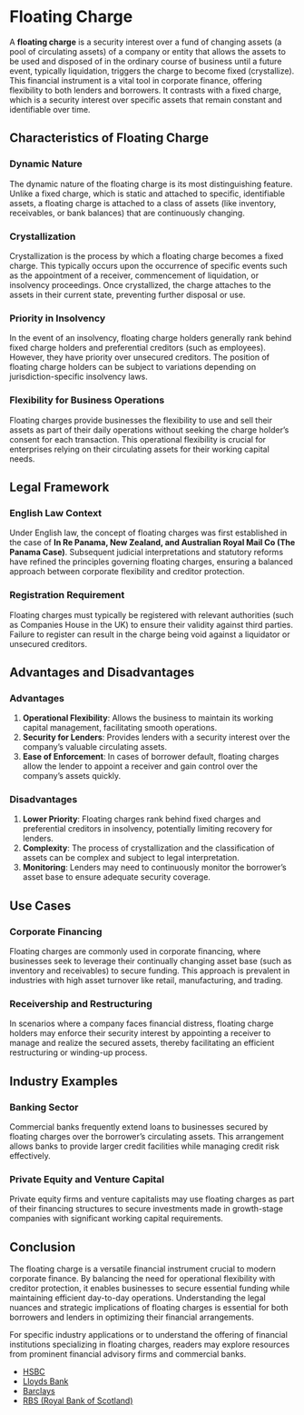 # Floating Charge

A **floating charge** is a security interest over a fund of changing assets (a pool of circulating assets) of a company or entity that allows the assets to be used and disposed of in the ordinary course of business until a future event, typically liquidation, triggers the charge to become fixed (crystallize). This financial instrument is a vital tool in corporate finance, offering flexibility to both lenders and borrowers. It contrasts with a fixed charge, which is a security interest over specific assets that remain constant and identifiable over time.

## Characteristics of Floating Charge

### Dynamic Nature
The dynamic nature of the floating charge is its most distinguishing feature. Unlike a fixed charge, which is static and attached to specific, identifiable assets, a floating charge is attached to a class of assets (like inventory, receivables, or bank balances) that are continuously changing.

### Crystallization
Crystallization is the process by which a floating charge becomes a fixed charge. This typically occurs upon the occurrence of specific events such as the appointment of a receiver, commencement of liquidation, or insolvency proceedings. Once crystallized, the charge attaches to the assets in their current state, preventing further disposal or use.

### Priority in Insolvency
In the event of an insolvency, floating charge holders generally rank behind fixed charge holders and preferential creditors (such as employees). However, they have priority over unsecured creditors. The position of floating charge holders can be subject to variations depending on jurisdiction-specific insolvency laws.

### Flexibility for Business Operations
Floating charges provide businesses the flexibility to use and sell their assets as part of their daily operations without seeking the charge holder’s consent for each transaction. This operational flexibility is crucial for enterprises relying on their circulating assets for their working capital needs.

## Legal Framework

### English Law Context
Under English law, the concept of floating charges was first established in the case of **In Re Panama, New Zealand, and Australian Royal Mail Co (The Panama Case)**. Subsequent judicial interpretations and statutory reforms have refined the principles governing floating charges, ensuring a balanced approach between corporate flexibility and creditor protection.

### Registration Requirement
Floating charges must typically be registered with relevant authorities (such as Companies House in the UK) to ensure their validity against third parties. Failure to register can result in the charge being void against a liquidator or unsecured creditors.

## Advantages and Disadvantages

### Advantages
1. **Operational Flexibility**: Allows the business to maintain its working capital management, facilitating smooth operations.
2. **Security for Lenders**: Provides lenders with a security interest over the company’s valuable circulating assets.
3. **Ease of Enforcement**: In cases of borrower default, floating charges allow the lender to appoint a receiver and gain control over the company’s assets quickly.

### Disadvantages
1. **Lower Priority**: Floating charges rank behind fixed charges and preferential creditors in insolvency, potentially limiting recovery for lenders.
2. **Complexity**: The process of crystallization and the classification of assets can be complex and subject to legal interpretation.
3. **Monitoring**: Lenders may need to continuously monitor the borrower’s asset base to ensure adequate security coverage.

## Use Cases

### Corporate Financing
Floating charges are commonly used in corporate financing, where businesses seek to leverage their continually changing asset base (such as inventory and receivables) to secure funding. This approach is prevalent in industries with high asset turnover like retail, manufacturing, and trading.

### Receivership and Restructuring
In scenarios where a company faces financial distress, floating charge holders may enforce their security interest by appointing a receiver to manage and realize the secured assets, thereby facilitating an efficient restructuring or winding-up process.

## Industry Examples

### Banking Sector
Commercial banks frequently extend loans to businesses secured by floating charges over the borrower’s circulating assets. This arrangement allows banks to provide larger credit facilities while managing credit risk effectively.

### Private Equity and Venture Capital
Private equity firms and venture capitalists may use floating charges as part of their financing structures to secure investments made in growth-stage companies with significant working capital requirements.

## Conclusion

The floating charge is a versatile financial instrument crucial to modern corporate finance. By balancing the need for operational flexibility with creditor protection, it enables businesses to secure essential funding while maintaining efficient day-to-day operations. Understanding the legal nuances and strategic implications of floating charges is essential for both borrowers and lenders in optimizing their financial arrangements.

For specific industry applications or to understand the offering of financial institutions specializing in floating charges, readers may explore resources from prominent financial advisory firms and commercial banks.

- [HSBC](https://www.hsbc.com)
- [Lloyds Bank](https://www.lloydsbank.com)
- [Barclays](https://www.barclays.com)
- [RBS (Royal Bank of Scotland)](https://www.rbs.com)

